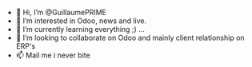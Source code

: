 - 👋 Hi, I’m @GuillaumePRIME
- 👀 I’m interested in Odoo, news and live.
- 🌱 I’m currently learning everything ;) ...
- 💞️ I’m looking to collaborate on Odoo and mainly client relationship on ERP's
- 📫 Mail me i never bite


